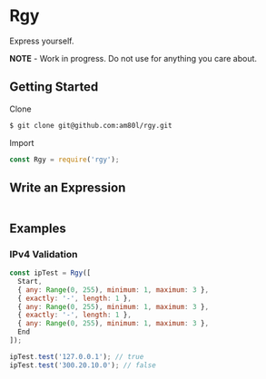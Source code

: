 # Rgy
Express yourself.

**NOTE** - Work in progress. Do not use for anything you care about.

## Getting Started

Clone
```sh
$ git clone git@github.com:am80l/rgy.git
```

Import
```js
const Rgy = require('rgy');
```

## Write an Expression

```js

```

## Examples

### IPv4 Validation
```js
const ipTest = Rgy([
  Start,
  { any: Range(0, 255), minimum: 1, maximum: 3 },
  { exactly: '-', length: 1 },
  { any: Range(0, 255), minimum: 1, maximum: 3 },
  { exactly: '-', length: 1 },
  { any: Range(0, 255), minimum: 1, maximum: 3 },
  End
]);

ipTest.test('127.0.0.1'); // true
ipTest.test('300.20.10.0'); // false
```

